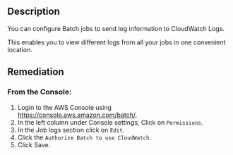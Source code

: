 ## Description

You can configure Batch jobs to send log information to CloudWatch Logs.

This enables you to view different logs from all your jobs in one convenient location.

## Remediation

### From the Console:

1. Login to the AWS Console using https://console.aws.amazon.com/batch/.
2. In the left column under Console settings, Click on `Permissions`.
3. In the Job logs section click on `Edit`.
4. Click the `Authorize Batch to use CloudWatch`.
5. Click Save.